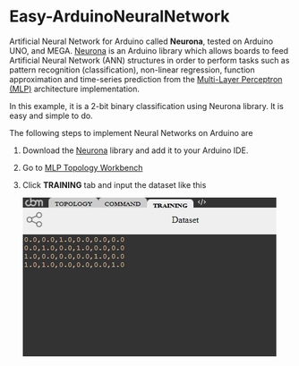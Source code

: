 # Easy-ArduinoNeuralNetwork
Artificial Neural Network for Arduino called **Neurona**, tested on Arduino UNO, and MEGA.
[Neurona](https://www.arduino.cc/reference/en/libraries/neurona/) is an Arduino library which allows boards to feed Artificial Neural Network (ANN) structures in order to perform tasks such as pattern recognition (classification), non-linear regression, function approximation and time-series prediction from the [Multi-Layer Perceptron (MLP)](http://www.moretticb.com/blog/multilayer-perceptron-implementation-in-c/) architecture implementation.

In this example, it is a 2-bit binary classification using Neurona library. It is easy and simple to do.

The following steps to implement Neural Networks on Arduino are
1.  Download the [Neurona](https://github.com/MorettiCB/Neurona) library and add it to your Arduino IDE.
2.  Go to [MLP Topology Workbench](http://www.moretticb.com/MTW/)
3.  Click **TRAINING** tab and input the dataset like this

    ![alt tag](https://github.com/TronixLab/Easy-ArduinoNeuralNetwork/blob/main/results/dataSet.jpg?raw=true) 
    
    
